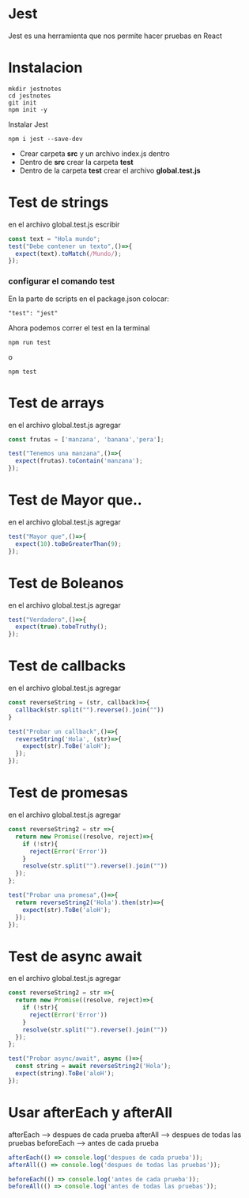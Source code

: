 # Jest

Jest es una herramienta que nos permite hacer pruebas en React

# Instalacion

```
mkdir jestnotes
cd jestnotes
git init
npm init -y
```
Instalar Jest

```
npm i jest --save-dev
```

* Crear carpeta **src** y un archivo index.js dentro
* Dentro de **src** crear la carpeta **__test__** 
* Dentro de la carpeta __test__ crear el archivo **global.test.js**

# Test de strings

en el archivo global.test.js escribir 

```js
const text = "Hola mundo";
test("Debe contener un texto",()=>{
  expect(text).toMatch(/Mundo/);
});
```

### configurar el comando test

En la parte de scripts en el package.json colocar:
```
"test": "jest"
```

Ahora podemos correr el test en la terminal
```
npm run test 
```
o 
```
npm test 
```

# Test de arrays

en el archivo global.test.js agregar 

```js
const frutas = ['manzana', 'banana','pera'];

test("Tenemos una manzana",()=>{
  expect(frutas).toContain('manzana');
});
```

# Test de Mayor que..

en el archivo global.test.js agregar 

```js
test("Mayor que",()=>{
  expect(10).toBeGreaterThan(9);
});
```

# Test de Boleanos

en el archivo global.test.js agregar 

```js
test("Verdadero",()=>{
  expect(true).tobeTruthy();
});
```

# Test de callbacks

en el archivo global.test.js agregar 

```js
const reverseString = (str, callback)=>{
  callback(str.split("").reverse().join(""))
}

test("Probar un callback",()=>{
  reverseString('Hola', (str)=>{
    expect(str).ToBe('aloH');
  });
});
```

# Test de promesas

en el archivo global.test.js agregar 

```js
const reverseString2 = str =>{
  return new Promise((resolve, reject)=>{
    if (!str){
      reject(Error('Error'))
    }
    resolve(str.split("").reverse().join(""))
  });
};

test("Probar una promesa",()=>{
  return reverseString2('Hola').then(str)=>{
    expect(str).ToBe('aloH');
  });
});
```

# Test de async await

en el archivo global.test.js agregar 

```js
const reverseString2 = str =>{
  return new Promise((resolve, reject)=>{
    if (!str){
      reject(Error('Error'))
    }
    resolve(str.split("").reverse().join(""))
  });
};

test("Probar async/await", async ()=>{
  const string = await reverseString2('Hola');
  expect(string).ToBe('aloH');
});
```

# Usar afterEach y afterAll

afterEach --> despues de cada prueba
afterAll --> despues de todas las pruebas
beforeEach  --> antes de cada prueba

```js
afterEach(() => console.log('despues de cada prueba'));
afterAll(() => console.log('despues de todas las pruebas'));

beforeEach(() => console.log('antes de cada prueba'));
beforeAll(() => console.log('antes de todas las pruebas'));
```

